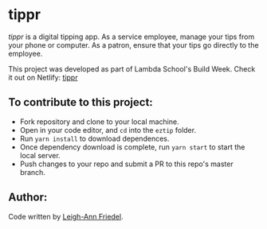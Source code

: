 # tippr

*tippr* is a digital tipping app. As a service employee, manage your tips from your phone or computer. As a patron, ensure that your tips go directly to the employee.

This project was developed as part of Lambda School's Build Week. Check it out on Netlify: [tippr](https://leigh-ann-tippr.netlify.com/)

## To contribute to this project:

* Fork repository and clone to your local machine.
* Open in your code editor, and `cd` into the `eztip` folder.
* Run `yarn install` to download dependences.
* Once dependency download is complete, run `yarn start` to start the local server.
* Push changes to your repo and submit a PR to this repo's master branch.

## Author:

Code written by [Leigh-Ann Friedel](https://github.com/lafriedel).